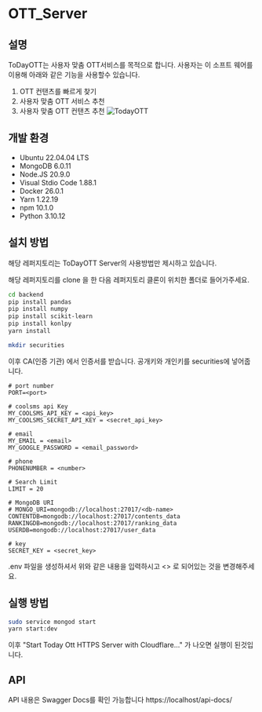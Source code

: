# OTT_Server

## 설명
ToDayOTT는 사용자 맞춤 OTT서비스를 목적으로 합니다.
사용자는 이 소프트 웨어를 이용해 아래와 같은 기능을 사용할수 있습니다.
1. OTT 컨탠츠를 빠르게 찾기
2. 사용자 맞춤 OTT 서비스 추천
3. 사용자 맞춤 OTT 컨탠츠 추천
![TodayOTT](https://github.com/Lee-Trio/OTT_Server/assets/109287950/bb9347a5-ed7f-4e7b-9709-eccb787cfae9)

## 개발 환경
- Ubuntu 22.04.04 LTS
- MongoDB 6.0.11
- Node.JS 20.9.0
- Visual Stdio Code 1.88.1
- Docker 26.0.1
- Yarn 1.22.19
- npm 10.1.0
- Python 3.10.12

## 설치 방법
해당 레퍼지토리는 ToDayOTT Server의 사용방법만 제시하고 있습니다.

해당 레퍼지토리를 clone 을 한 다음 레퍼지토리 클론이 위치한 폴더로 들어가주세요.
```bash
cd backend
pip install pandas
pip install numpy
pip install scikit-learn
pip install konlpy
yarn install
```

```bash
mkdir securities
```
이후 CA(인증 기관) 에서 인증서를 받습니다.
공개키와 개인키를 securities에 넣어줍니다.


```vi .env
# port number
PORT=<port>

# coolsms api Key
MY_COOLSMS_API_KEY = <api_key>
MY_COOLSMS_SECRET_API_KEY = <secret_api_key>

# email
MY_EMAIL = <email>
MY_GOOGLE_PASSWORD = <email_password>

# phone
PHONENUMBER = <number>

# Search Limit
LIMIT = 20

# MongoDB URI
# MONGO_URI=mongodb://localhost:27017/<db-name>
CONTENTDB=mongodb://localhost:27017/contents_data
RANKINGDB=mongodb://localhost:27017/ranking_data
USERDB=mongodb://localhost:27017/user_data

# key 
SECRET_KEY = <secret_key>
```
.env 파일을 생성하셔서 위와 같은 내용을 입력하시고 <> 로 되어있는 것을 변경해주세요.

## 실행 방법
```bash
sudo service mongod start
yarn start:dev
```
이후 "Start Today Ott HTTPS Server with Cloudflare..." 가 나오면 실행이 된것입니다.


## API 
API 내용은 Swagger Docs를 확인 가능합니다
https://localhost/api-docs/

